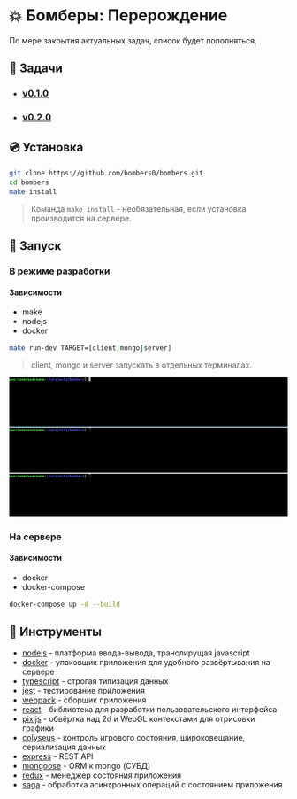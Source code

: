 # :boom: Бомберы: Перерождение

По мере закрытия актуальных задач, список будет пополняться.

## :pushpin: Задачи

- ### [v0.1.0](docs/v0.1.0/list.md)
- ### [v0.2.0](docs/v0.2.0/list.md)

## :cd: Установка

```bash
git clone https://github.com/bombers0/bombers.git
cd bombers
make install
```

>Команда ```make install``` - необязательная, если установка производится на сервере.

## :rocket: Запуск

### В режиме разработки

#### Зависимости

- make
- nodejs
- docker

```bash
make run-dev TARGET=[client|mongo|server]
```

>client, mongo и server запускать в отдельных терминалах.

![banner](docs/assets/run-dev.gif "Режим разработки")

### На сервере


#### Зависимости

- docker
- docker-compose

```bash
docker-compose up -d --build
```

## :hammer: Инструменты

- [nodejs](https://nodejs.org/) - платформа ввода-вывода, транслирущая javascript
- [docker](https://www.docker.com/) - упаковщик приложения для удобного развёртывания на сервере
- [typescript](https://www.typescriptlang.org/) - строгая типизация данных
- [jest](https://jestjs.io/) - тестирование приложения
- [webpack](https://webpack.js.org/) - сборщик приложения
- [react](https://reactjs.org/) - библиотека для разработки пользовательского интерфейса
- [pixijs](https://www.pixijs.com/) - обвёртка над 2d и WebGL контекстами для отрисовки графики
- [colyseus](https://www.colyseus.io/) - контроль игрового состояния, широковещание, сериализация данных
- [express](https://expressjs.com/ru/) - REST API
- [mongoose](https://mongoosejs.com/) - ORM к mongo (СУБД)
- [redux](https://redux.js.org/) - менеджер состояния приложения
- [saga](https://redux-saga.js.org/) - обработка асинхронных операций с состоянием приложения
